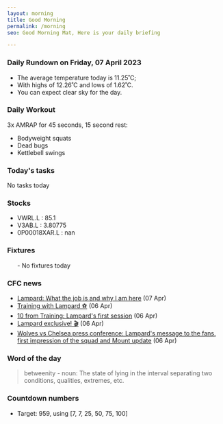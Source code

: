 ```yaml
---
layout: morning
title: Good Morning
permalink: /morning
seo: Good Morning Mat, Here is your daily briefing

---
```


<!-- weather_marker starts -->
### Daily Rundown on Friday, 07 April 2023

- The average temperature today is 11.25˚C;
- With highs of 12.26˚C and lows of 1.62˚C.
- You can expect clear sky for the day.

<!-- weather_marker ends -->

### Daily Workout
<!-- workout_marker starts -->
3x AMRAP for 45 seconds, 15 second rest:

- Bodyweight squats
- Dead bugs
- Kettlebell swings

<!-- workout_marker ends -->

### Today's tasks
<!-- task_marker starts -->
No tasks today
<!-- task_marker ends -->

### Stocks

<!-- stocks_marker starts -->

- VWRL.L : 85.1
- V3AB.L : 3.80775
- 0P00018XAR.L : nan

<!-- stocks_marker ends -->

### Fixtures

<!-- sports_marker starts -->

<ul>
- No fixtures today</ul>

<!-- sports_marker ends -->

### CFC news

<!-- cfc_marker starts -->
- [Lampard: What the job is and why I am here](https://chelseafc.com/en/news/article/lampard-what-the-job-is-and-why-i-am-here) (07 Apr)
- [Training with Lampard ⚽️](https://chelseafc.com/en/video/training-with-lampard) (06 Apr)
- [10 from Training: Lampard's first session](https://chelseafc.com/en/news/article/10-from-training-lampards-first-session) (06 Apr)
- [Lampard exclusive! 🎬](https://chelseafc.com/en/video/230406-lampard-wt-16x9-v2) (06 Apr)
- [Wolves vs Chelsea press conference: Lampard's message to the fans, first impression of the squad and Mount update](https://chelseafc.com/en/news/article/wolves-vs-chelsea-press-conference-lampards-message-to-the-fans-first) (06 Apr)

<!-- cfc_marker ends -->

### Word of the day
<!-- word_marker starts -->

 > betweenity - noun: The state of lying in the interval separating two conditions, qualities, extremes, etc.

<!-- word_marker ends -->

### Countdown numbers
<!-- game_marker starts -->

- Target: 959, using [7, 7, 25, 50, 75, 100]

<!-- game_marker ends -->
